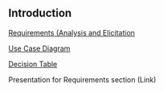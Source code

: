 ## Introduction

[Requirements (Analysis and Elicitation](Analysis-and-Elicitation.md)

[Use Case Diagram](Use-Case-Diagram.md)

[Decision Table](Decision-Table.md)

Presentation for Requirements section (Link)
